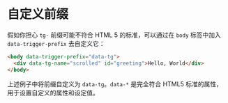 

# 自定义前缀

假如你担心 `tg-` 前缀可能不符合 HTML 5 的标准，可以通过在 `body` 标签中加入 `data-trigger-prefix` 去自定义它：

```html
<body data-trigger-prefix="data-tg">
  <div data-tg-name="scrolled" id="greeting">Hello, World</div>
</body>
```

上述例子中将前缀自定义为 `data-tg`。`data-*` 是完全符合 HTML5 标准的属性，用于设置自定义的属性和设定值。